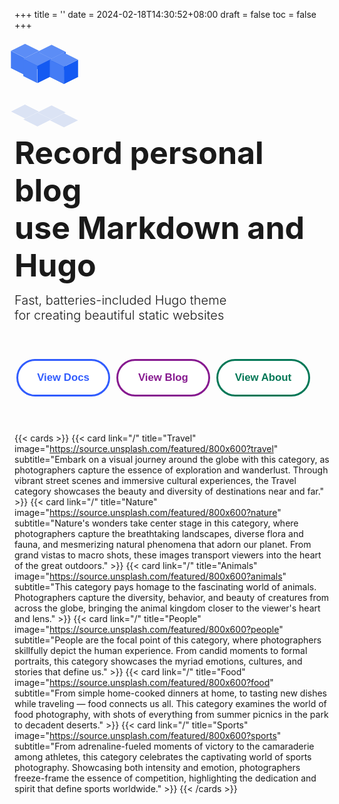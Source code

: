 +++
title = ''
date = 2024-02-18T14:30:52+08:00
draft = false
toc = false
+++

<div style="margin-top: 70px; margin-bottom: 80px">
    <style>
        .boxes {
            --size: 32px;
            --duration: 800ms;
            height: calc(var(--size) * 2);
            width: calc(var(--size) * 3);
            position: relative;
            transform-style: preserve-3d;
            transform-origin: 50% 50%;
            margin-top: calc(var(--size) * 1.5 * -1);
            transform: rotateX(60deg) rotateZ(45deg) rotateY(0deg) translateZ(0px);
        }
        .boxes .box {
            width: var(--size);
            height: var(--size);
            top: 0;
            left: 0;
            position: absolute;
            transform-style: preserve-3d;
        }
        .boxes .box:nth-child(1) {
            transform: translate(100%, 0);
            -webkit-animation: box1 var(--duration) linear infinite;
            animation: box1 var(--duration) linear infinite;
        }
        .boxes .box:nth-child(2) {
            transform: translate(0, 100%);
            -webkit-animation: box2 var(--duration) linear infinite;
            animation: box2 var(--duration) linear infinite;
        }
        .boxes .box:nth-child(3) {
            transform: translate(100%, 100%);
            -webkit-animation: box3 var(--duration) linear infinite;
            animation: box3 var(--duration) linear infinite;
        }
        .boxes .box:nth-child(4) {
            transform: translate(200%, 0);
            -webkit-animation: box4 var(--duration) linear infinite;
            animation: box4 var(--duration) linear infinite;
        }
        .boxes .box > div {
            --background: #5C8DF6;
            --top: auto;
            --right: auto;
            --bottom: auto;
            --left: auto;
            --translateZ: calc(var(--size) / 2);
            --rotateY: 0deg;
            --rotateX: 0deg;
            position: absolute;
            width: 100%;
            height: 100%;
            background: var(--background);
            top: var(--top);
            right: var(--right);
            bottom: var(--bottom);
            left: var(--left);
            transform: rotateY(var(--rotateY)) rotateX(var(--rotateX)) translateZ(var(--translateZ));
        }
        .boxes .box > div:nth-child(1) {
            --top: 0;
            --left: 0;
        }
        .boxes .box > div:nth-child(2) {
            --background: #145af2;
            --right: 0;
            --rotateY: 90deg;
        }
        .boxes .box > div:nth-child(3) {
            --background: #447cf5;
            --rotateX: -90deg;
        }
        .boxes .box > div:nth-child(4) {
            --background: #DBE3F4;
            --top: 0;
            --left: 0;
            --translateZ: calc(var(--size) * 3 * -1);
        }
        @-webkit-keyframes box1 {
        0%, 50% {
            transform: translate(100%, 0);
        }
        100% {
            transform: translate(200%, 0);
        }
        }
        @keyframes box1 {
        0%, 50% {
            transform: translate(100%, 0);
        }
        100% {
            transform: translate(200%, 0);
        }
        }
        @-webkit-keyframes box2 {
        0% {
            transform: translate(0, 100%);
        }
        50% {
            transform: translate(0, 0);
        }
        100% {
            transform: translate(100%, 0);
        }
        }
        @keyframes box2 {
        0% {
            transform: translate(0, 100%);
        }
        50% {
            transform: translate(0, 0);
        }
        100% {
            transform: translate(100%, 0);
        }
        }
        @-webkit-keyframes box3 {
        0%, 50% {
            transform: translate(100%, 100%);
        }
        100% {
            transform: translate(0, 100%);
        }
        }
        @keyframes box3 {
        0%, 50% {
            transform: translate(100%, 100%);
        }
        100% {
            transform: translate(0, 100%);
        }
        }
        @-webkit-keyframes box4 {
        0% {
            transform: translate(200%, 0);
        }
        50% {
            transform: translate(200%, 100%);
        }
        100% {
            transform: translate(100%, 100%);
        }
        }
        @keyframes box4 {
        0% {
            transform: translate(200%, 0);
        }
        50% {
            transform: translate(200%, 100%);
        }
        100% {
            transform: translate(100%, 100%);
        }
        }
    </style>
    <!-- div -->
    <div class="boxes">
        <div class="box">
            <div></div>
            <div></div>
            <div></div>
            <div></div>
        </div>
        <div class="box">
            <div></div>
            <div></div>
            <div></div>
            <div></div>
        </div>
        <div class="box">
            <div></div>
            <div></div>
            <div></div>
            <div></div>
        </div>
        <div class="box">
            <div></div>
            <div></div>
            <div></div>
            <div></div>
        </div>
    </div>
</div>

<font style="font-size:50px;font-weight:bold;line-height:1.2;">Record personal blog<br> use Markdown and Hugo<br></font>

<font style="font-size:20px;font-weight:270">Fast, batteries-included Hugo theme<br>
for creating beautiful static websites<br></font>

<div>
    <style>
        .btn-container {
            margin-top: 50px;
            margin-bottom: 50px;
        }
        .btn-container .btn {
            display: inline-block;
            margin: 8px 3px;
        }
        .primary-button {
            width: 150px;
            height: 60px;
            color: #315cfd;
            border: 3px solid #315cfd;
            border-radius: 33px;
            transition: all 0.3s;
            cursor: pointer;
            background: white;
            font-size: 1.2em;
            font-weight: 550;
            font-family: 'Montserrat', sans-serif;
        }
        .primary-button:hover {
            background: #315cfd;
            color: white;
            font-size: 1.3em;
        }
        /**/
        .second-button {
            width: 150px;
            height: 60px;
            color: #86198f;
            border: 3px solid #86198f;
            border-radius: 33px;
            transition: all 0.3s;
            cursor: pointer;
            background: white;
            font-size: 1.2em;
            font-weight: 550;
            font-family: 'Montserrat', sans-serif;
        }
        .second-button:hover {
            background: #86198f;
            color: white;
            font-size: 1.3em;
        }
        /**/
        /**/
        .third-button {
            width: 150px;
            height: 60px;
            color: #047857;
            border: 3px solid #047857;
            border-radius: 33px;
            transition: all 0.3s;
            cursor: pointer;
            background: white;
            font-size: 1.2em;
            font-weight: 550;
            font-family: 'Montserrat', sans-serif;
        }
        .third-button:hover {
            background: #047857;
            color: white;
            font-size: 1.3em;
        }
        /**/
    </style>
    <div class="btn-container">
        <div class="btn"><button class="primary-button" onclick="skip('docs')">View Docs</button></div>
        <div class="btn"><button class="second-button" onclick="skip('blog')">View Blog</button></div>
        <div class="btn"><button class="third-button" onclick="skip('about')">View About</button></div>
    </div>
    <script>
        function skip(path) {
            window.location.href = "/" + path
        }
    </script>
</div>

{{< cards >}}
{{< card link="/" title="Travel" image="https://source.unsplash.com/featured/800x600?travel" subtitle="Embark on a visual journey around the globe with this category, as photographers capture the essence of exploration and wanderlust. Through vibrant street scenes and immersive cultural experiences, the Travel category showcases the beauty and diversity of destinations near and far." >}}
{{< card link="/" title="Nature" image="https://source.unsplash.com/featured/800x600?nature" subtitle="Nature's wonders take center stage in this category, where photographers capture the breathtaking landscapes, diverse flora and fauna, and mesmerizing natural phenomena that adorn our planet. From grand vistas to macro shots, these images transport viewers into the heart of the great outdoors." >}}
{{< card link="/" title="Animals" image="https://source.unsplash.com/featured/800x600?animals" subtitle="This category pays homage to the fascinating world of animals. Photographers capture the diversity, behavior, and beauty of creatures from across the globe, bringing the animal kingdom closer to the viewer's heart and lens." >}}
{{< card link="/" title="People" image="https://source.unsplash.com/featured/800x600?people" subtitle="People are the focal point of this category, where photographers skillfully depict the human experience. From candid moments to formal portraits, this category showcases the myriad emotions, cultures, and stories that define us." >}}
{{< card link="/" title="Food" image="https://source.unsplash.com/featured/800x600?food" subtitle="From simple home-cooked dinners at home, to tasting new dishes while traveling — food connects us all. This category examines the world of food photography, with shots of everything from summer picnics in the park to decadent deserts." >}}
{{< card link="/" title="Sports" image="https://source.unsplash.com/featured/800x600?sports" subtitle="From adrenaline-fueled moments of victory to the camaraderie among athletes, this category celebrates the captivating world of sports photography. Showcasing both intensity and emotion, photographers freeze-frame the essence of competition, highlighting the dedication and spirit that define sports worldwide." >}}
{{< /cards >}}

<br>
<!-- {{< icon "hugo-full" >}} -->
